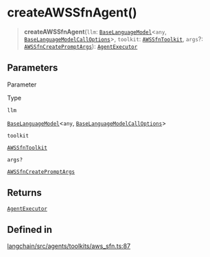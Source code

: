 createAWSSfnAgent()
===================

> **createAWSSfnAgent**(`llm`: [`BaseLanguageModel`](/docs/api/base_language/classes/BaseLanguageModel)<`any`, [`BaseLanguageModelCallOptions`](/docs/api/base_language/interfaces/BaseLanguageModelCallOptions)\>, `toolkit`: [`AWSSfnToolkit`](/docs/api/agents_toolkits_aws_sfn/classes/AWSSfnToolkit), `args`?: [`AWSSfnCreatePromptArgs`](/docs/api/agents_toolkits_aws_sfn/interfaces/AWSSfnCreatePromptArgs)): [`AgentExecutor`](/docs/api/agents/classes/AgentExecutor)

Parameters[](#parameters "Direct link to Parameters")
------------------------------------------------------

Parameter

Type

`llm`

[`BaseLanguageModel`](/docs/api/base_language/classes/BaseLanguageModel)<`any`, [`BaseLanguageModelCallOptions`](/docs/api/base_language/interfaces/BaseLanguageModelCallOptions)\>

`toolkit`

[`AWSSfnToolkit`](/docs/api/agents_toolkits_aws_sfn/classes/AWSSfnToolkit)

`args?`

[`AWSSfnCreatePromptArgs`](/docs/api/agents_toolkits_aws_sfn/interfaces/AWSSfnCreatePromptArgs)

Returns[](#returns "Direct link to Returns")
---------------------------------------------

[`AgentExecutor`](/docs/api/agents/classes/AgentExecutor)

Defined in[](#defined-in "Direct link to Defined in")
------------------------------------------------------

[langchain/src/agents/toolkits/aws\_sfn.ts:87](https://github.com/hwchase17/langchainjs/blob/1c1274d/langchain/src/agents/toolkits/aws_sfn.ts#L87)